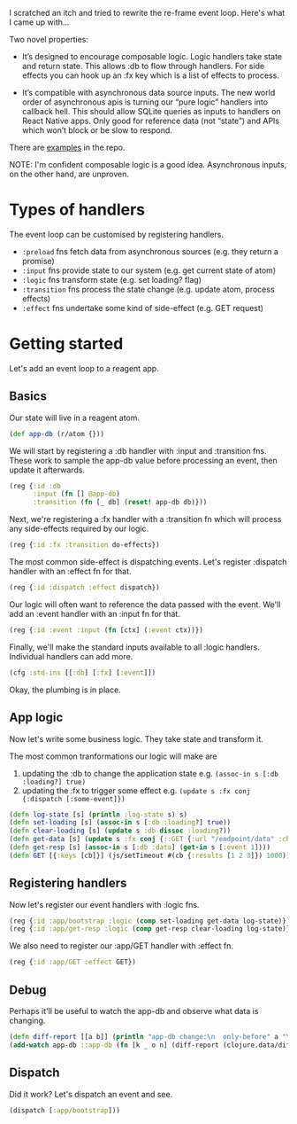 I scratched an itch and tried to rewrite the re-frame event loop.  Here's what I came up with...

Two novel properties:

* It’s designed to encourage composable logic.  Logic handlers take state and return state.  This allows :db to flow through handlers.  For side effects you can hook up an :fx key which is a list of effects to process.

* It’s compatible with asynchronous data source inputs.  The new world order of asynchronous apis is turning our “pure logic” handlers into callback hell.  This should allow SQLite queries as inputs to handlers on React Native apps.  Only good for reference data (not “state”) and APIs which won’t block or be slow to respond.

There are [examples](./examples/example/) in the repo.

NOTE: I'm confident composable logic is a good idea.  Asynchronous inputs, on the other hand, are unproven.

# Types of handlers

The event loop can be customised by registering handlers.

* `:preload` fns fetch data from asynchronous sources (e.g. they return a promise)
* `:input` fns provide state to our system (e.g. get current state of atom)
* `:logic` fns transform state (e.g. set loading? flag)
* `:transition` fns process the state change (e.g. update atom, process effects)
* `:effect` fns undertake some kind of side-effect (e.g. GET request)  

# Getting started
Let's add an event loop to a reagent app.

## Basics
Our state will live in a reagent atom.
```cljs
(def app-db (r/atom {}))
```

We will start by registering a :db handler with :input and :transition fns.  These work to sample the app-db value before processing an event, then update it afterwards.
```cljs
(reg {:id :db
      :input (fn [] @app-db) 
      :transition (fn [_ db] (reset! app-db db)}))
```

Next, we're registering a :fx handler with a :transition fn which will process any side-effects required by our logic.
```cljs
(reg {:id :fx :transition do-effects})
```

The most common side-effect is dispatching events.  Let's register :dispatch handler with an :effect fn for that.

```cljs
(reg {:id :dispatch :effect dispatch})
```

Our logic will often want to reference the data passed with the event.  We'll add an :event handler with an :input fn for that.
```cljs
(reg {:id :event :input (fn [ctx] (:event ctx))})
```

Finally, we'll make the standard inputs available to all :logic handlers.  Individual handlers can add more.
```cljs
(cfg :std-ins [[:db] [:fx] [:event]])
```

Okay, the plumbing is in place.

## App logic

Now let's write some business logic.  They take state and transform it.

The most common tranformations our logic will make are
 1. updating the :db to change the application state e.g. `(assoc-in s [:db :loading?] true)` 
 2. updating the :fx to trigger some effect e.g. `(update s :fx conj {:dispatch [:some-event]})`

```cljs
(defn log-state [s] (println :log-state s) s)
(defn set-loading [s] (assoc-in s [:db :loading?] true))
(defn clear-loading [s] (update s :db dissoc :loading?))
(defn get-data [s] (update s :fx conj {::GET {:url "/endpoint/data" :cb #(dispatch [:app/get-resp %])}}))
(defn get-resp [s] (assoc-in s [:db :data] (get-in s [:event 1])))
(defn GET [{:keys [cb]}] (js/setTimeout #(cb {:results [1 2 3]}) 1000))
```

## Registering handlers
Now let's register our event handlers with :logic fns.  

```cljs
(reg {:id :app/bootstrap :logic (comp set-loading get-data log-state)})
(reg {:id :app/get-resp :logic (comp get-resp clear-loading log-state)})
```

We also need to register our :app/GET handler with :effect fn.
```cljs
(reg {:id :app/GET :effect GET})
```

## Debug
Perhaps it'll be useful to watch the app-db and observe what data is changing.

```cljs
(defn diff-report [[a b]] (println "app-db change:\n  only-before" a "\n  only-after" b))
(add-watch app-db ::app-db (fn [k _ o n] (diff-report (clojure.data/diff o n))))
```

## Dispatch
Did it work?  Let's dispatch an event and see.

```cljs
(dispatch [:app/bootstrap]))
```
